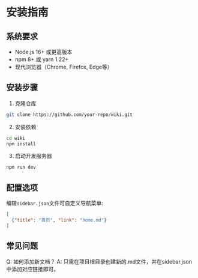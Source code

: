 # 安装指南

## 系统要求

- Node.js 16+ 或更高版本
- npm 8+ 或 yarn 1.22+
- 现代浏览器（Chrome, Firefox, Edge等）

## 安装步骤

1. 克隆仓库
```bash
git clone https://github.com/your-repo/wiki.git
```

2. 安装依赖
```bash
cd wiki
npm install
```

3. 启动开发服务器
```bash
npm run dev
```

## 配置选项

编辑`sidebar.json`文件可自定义导航菜单:
```json
[
  {"title": "首页", "link": "home.md"}
]
```

## 常见问题

Q: 如何添加新文档？
A: 只需在项目根目录创建新的.md文件，并在sidebar.json中添加对应链接即可。
